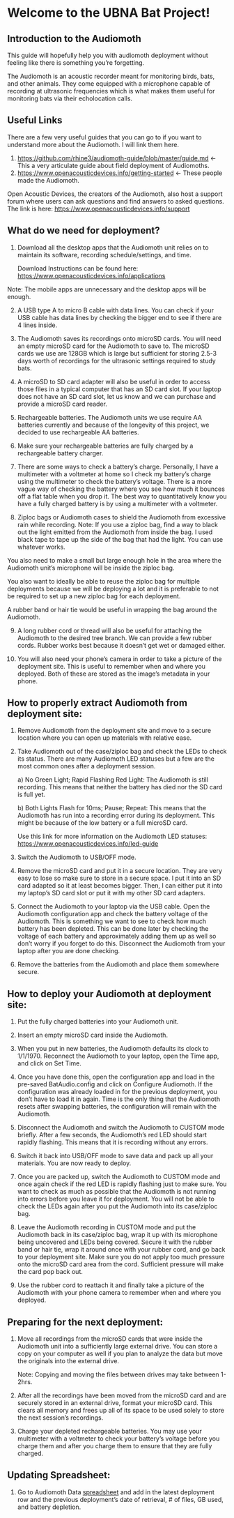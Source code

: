 # Welcome to the UBNA Bat Project!

## Introduction to the Audiomoth

This guide will hopefully help you with audiomoth deployment without feeling like there is something you’re forgetting.

The Audiomoth is an acoustic recorder meant for monitoring birds, bats, and other animals. They come equipped with a microphone capable of recording at ultrasonic frequencies which is what makes them useful for monitoring bats via their echolocation calls.

## Useful Links

There are a few very useful guides that you can go to if you want to understand more about the Audiomoth. I will link them here.
1) https://github.com/rhine3/audiomoth-guide/blob/master/guide.md <- This a very articulate guide about field deployment of Audiomoths.
2) https://www.openacousticdevices.info/getting-started <- These people made the Audiomoth.

Open Acoustic Devices, the creators of the Audiomoth, also host a support forum where users can ask questions and find answers to asked questions. 
	The link is here: https://www.openacousticdevices.info/support

## What do we need for deployment?

1) Download all the desktop apps that the Audiomoth unit relies on to maintain its software, recording schedule/settings, and time.
	
	Download Instructions can be found here: https://www.openacousticdevices.info/applications

Note: The mobile apps are unnecessary and the desktop apps will be enough.

2) A USB type A to micro B cable with data lines. You can check if your USB cable has data lines by checking the bigger end to see if there are 4 lines inside.

3) The Audiomoth saves its recordings onto microSD cards. You will need an empty microSD card for the Audiomoth to save to. The microSD cards we use are 128GB which is large but sufficient for storing 2.5-3 days worth of recordings for the ultrasonic settings required to study bats. 

4) A microSD to SD card adapter will also be useful in order to access those files in a typical computer that has an SD card slot. If your laptop does not have an SD card slot, let us know and we can purchase and provide a microSD card reader.

5) Rechargeable batteries. The Audiomoth units we use require AA batteries currently and because of the longevity of this project, we decided to use rechargeable AA batteries.

6) Make sure your rechargeable batteries are fully charged by a rechargeable battery charger.

7) There are some ways to check a battery’s charge. Personally, I have a multimeter with a voltmeter at home so I check my battery’s charge using the multimeter to check the battery’s voltage. There is a more vague way of checking the battery where you see how much it bounces off a flat table when you drop it. The best way to quantitatively know you have a fully charged battery is by using a multimeter with a voltmeter.

8) Ziploc bags or Audiomoth cases to shield the Audiomoth from excessive rain while recording.
Note: If you use a ziploc bag, find a way to black out the light emitted from the Audiomoth from inside the bag. I used black tape to tape up the side of the bag that had the light. You can use whatever works.

You also need to make a small but large enough hole in the area where the Audiomoth unit’s microphone will be inside the ziploc bag. 

You also want to ideally be able to reuse the ziploc bag for multiple deployments because we will be deploying a lot and it is preferable to not be required to set up a new ziploc bag for each deployment.

A rubber band or hair tie would be useful in wrapping the bag around the Audiomoth.

9) A long rubber cord or thread will also be useful for attaching the Audiomoth to the desired tree branch. We can provide a few rubber cords. Rubber works best because it doesn’t get wet or damaged either.

10) You will also need your phone’s camera in order to take a picture of the deployment site. This is useful to remember when and where you deployed. Both of these are stored as the image’s metadata in your phone.

## How to properly extract Audiomoth from deployment site:

1) Remove Audiomoth from the deployment site and move to a secure location where you can open up materials with relative ease.

2) Take Audiomoth out of the case/ziploc bag and check the LEDs to check its status. There are many Audiomoth LED statuses but a few are the most common ones after a deployment session.
	
	a) No Green Light; Rapid Flashing Red Light: The Audiomoth is still recording. This means that neither the battery has died nor the SD card is full yet.

	b) Both Lights Flash for 10ms; Pause; Repeat: This means that the Audiomoth has run into a recording error during its deployment. This might be because of the low battery or a full microSD card.
		
	Use this link for more information on the Audiomoth LED statuses:
https://www.openacousticdevices.info/led-guide

3) Switch the Audiomoth to USB/OFF mode.

4) Remove the microSD card and put it in a secure location. They are very easy to lose so make sure to store in a secure space. I put it into an SD card adapted so it at least becomes bigger. Then, I can either put it into my laptop’s SD card slot or put it with my other SD card adapters.

5) Connect the Audiomoth to your laptop via the USB cable. Open the Audiomoth configuration app and check the battery voltage of the Audiomoth. This is something we want to see to check how much battery has been depleted. This can be done later by checking the voltage of each battery and approximately adding them up as well so don’t worry if you forget to do this. Disconnect the Audiomoth from your laptop after you are done checking.

6) Remove the batteries from the Audiomoth and place them somewhere secure.

## How to deploy your Audiomoth at deployment site:

1) Put the fully charged batteries into your Audiomoth unit.

2) Insert an empty microSD card inside the Audiomoth.

3) When you put in new batteries, the Audiomoth defaults its clock to 1/1/1970. Reconnect the Audiomoth to your laptop, open the Time app, and click on Set Time.

4) Once you have done this, open the configuration app and load in the pre-saved BatAudio.config and click on Configure Audiomoth. If the configuration was already loaded in for the previous deployment, you don’t have to load it in again. Time is the only thing that the Audiomoth resets after swapping batteries, the configuration will remain with the Audiomoth.

5) Disconnect the Audiomoth and switch the Audiomoth to CUSTOM mode briefly. After a few seconds, the Audiomoth’s red LED should start rapidly flashing. This means that it is recording without any errors.

6) Switch it back into USB/OFF mode to save data and pack up all your materials. You are now ready to deploy.

7) Once you are packed up, switch the Audiomoth to CUSTOM mode and once again check if the red LED is rapidly flashing just to make sure. You want to check as much as possible that the Audiomoth is not running into errors before you leave it for deployment. You will not be able to check the LEDs again after you put the Audiomoth into its case/ziploc bag.
		
8) Leave the Audiomoth recording in CUSTOM mode and put the Audiomoth back in its case/ziploc bag, wrap it up with its microphone being uncovered and LEDs being covered. Secure it with the rubber band or hair tie, wrap it around once with your rubber cord, and go back to your deployment site. Make sure you do not apply too much pressure onto the microSD card area from the cord. Sufficient pressure will make the card pop back out.

9) Use the rubber cord to reattach it and finally take a picture of the Audiomoth with your phone camera to remember when and where you deployed.

## Preparing for the next deployment:

1) Move all recordings from the microSD cards that were inside the Audiomoth unit into a sufficiently large external drive. You can store a copy on your computer as well if you plan to analyze the data but move the originals into the external drive.

	Note: Copying and moving the files between drives may take between 1-2hrs.

2) After all the recordings have been moved from the microSD card and are securely stored in an external drive, format your microSD card. This clears all memory and frees up all of its space to be used solely to store the next session’s recordings.

3) Charge your depleted rechargeable batteries. You may use your multimeter with a voltmeter to check your battery’s voltage before you charge them and after you charge them to ensure that they are fully charged. 

## Updating Spreadsheet:

1) Go to Audiomoth Data [spreadsheet](https://docs.google.com/spreadsheets/d/1M2a_qx3xsJYWyM4Bi0UN3dYT7VXC3KalNdnd9nycW1U/edit?usp=sharing) and add in the latest deployment row and the previous deployment’s date of retrieval, # of files, GB used, and battery depletion.

